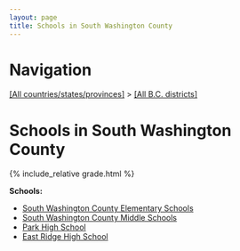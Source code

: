 ```yaml
---
layout: page
title: Schools in South Washington County
---
```

# Navigation

[[All countries/states/provinces]](../..) > [[All B.C. districts]](..)

# Schools in South Washington County

{% include_relative grade.html %}

**Schools:**

- [South Washington County Elementary Schools](South_Washington_County_Elementary_Schools.md)
- [South Washington County Middle Schools](South_Washington_County_Middle_Schools.md)
- [Park High School](Park_High_School.md)
- [East Ridge High School](East_Ridge_High_School.md)
